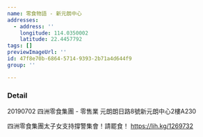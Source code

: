 ```yaml
---
name: 零食物語 - 新元朗中心
addresses:
  - address: ''
    longitude: 114.0350002
    latitude: 22.4457792
tags: []
previewImageUrl: ''
id: 47f8e70b-6864-5714-9393-2b71a4d644f9
group: ''

---
```

### Detail
20190702
四洲零食集團 - 零售業
元朗朗日路8號新元朗中心2樓A230

四洲零食集團太子女支持撐警集會！請罷食！
https://lih.kg/1269732

